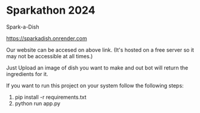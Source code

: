 # Sparkathon 2024
Spark-a-Dish 

https://sparkadish.onrender.com

Our website can be accesed on above link.
(It's hosted on a free server so it may not be accessible at all times.)

Just Upload an image of dish you want to make and out bot will return the ingredients for it.

If you want to run this project on your system follow the following steps:

1. pip install -r requirements.txt
2. python run app.py

